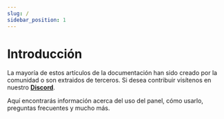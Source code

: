 ```yaml
---
slug: /
sidebar_position: 1
---
```


# Introducción

La mayoría de estos artículos de la documentación han sido creado por la comunidad o son extraidos de terceros. Si desea contribuir visítenos en nuestro **[Discord](https://discord.gg/vD8drXYuxn)**. 

Aquí encontrarás información acerca del uso del panel, cómo usarlo, preguntas frecuentes y mucho más.